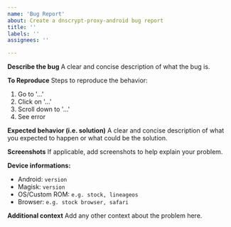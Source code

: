 ```yaml
---
name: 'Bug Report'
about: Create a dnscrypt-proxy-android bug report
title: ''
labels: ''
assignees: ''

---
```


**Describe the bug**
A clear and concise description of what the bug is.

**To Reproduce**
Steps to reproduce the behavior:
1. Go to '...'
2. Click on '...'
3. Scroll down to '...'
4. See error

**Expected behavior (i.e. solution)**
A clear and concise description of what you expected to happen or what could be the solution.

**Screenshots**
If applicable, add screenshots to help explain your problem.

**Device informations:**
- Android: `version`
- Magisk: `version`
- OS/Custom ROM: `e.g. stock, lineageos`
- Browser: `e.g. stock browser, safari`

**Additional context**
Add any other context about the problem here.
